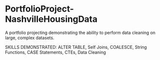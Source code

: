 # PortfolioProject-NashvilleHousingData
A portfolio projecting demonstrating the ability to perform data cleaning on large, complex datasets.

SKILLS DEMONSTRATED: ALTER TABLE, Self Joins, COALESCE, String Functions, CASE Statements, CTEs, Data Cleaning
